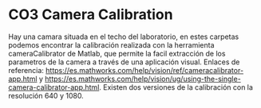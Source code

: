 # CO3 Camera Calibration

Hay una camara situada en el techo del laboratorio, en estes carpetas podemos encontrar la calibración realizada con la herramienta cameraCalibrator de Matlab, que permite la facil extracción de los parametros de la camera a través de una aplicación visual. Enlaces de referencia: https://es.mathworks.com/help/vision/ref/cameracalibrator-app.html y https://es.mathworks.com/help/vision/ug/using-the-single-camera-calibrator-app.html. Existen dos versiones de la calibración con la resolución 640 y 1080.